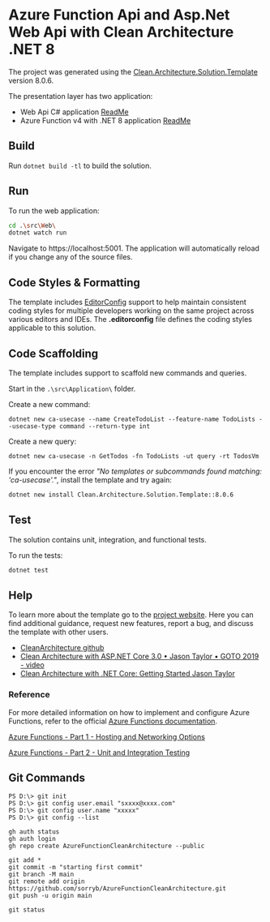 ﻿# Azure Function Api and Asp.Net Web Api with Clean Architecture .NET 8

The project was generated using the [Clean.Architecture.Solution.Template](https://github.com/jasontaylordev/CleanArchitecture8) version 8.0.6.

The presentation layer has two application:

* Web Api C# application [ReadMe](./src/Web/ReadMe.md)
* Azure Function v4 with .NET 8 application [ReadMe](./src/FunctionApp8.0/README.md)

## Build

Run `dotnet build -tl` to build the solution.

## Run

To run the web application:

```bash
cd .\src\Web\
dotnet watch run
```

Navigate to https://localhost:5001. The application will automatically reload if you change any of the source files.

## Code Styles & Formatting

The template includes [EditorConfig](https://editorconfig.org/) support to help maintain consistent coding styles for multiple developers working on the same project across various editors and IDEs. The **.editorconfig** file defines the coding styles applicable to this solution.

## Code Scaffolding

The template includes support to scaffold new commands and queries.

Start in the `.\src\Application\` folder.

Create a new command:

```
dotnet new ca-usecase --name CreateTodoList --feature-name TodoLists --usecase-type command --return-type int
```

Create a new query:

```
dotnet new ca-usecase -n GetTodos -fn TodoLists -ut query -rt TodosVm
```

If you encounter the error *"No templates or subcommands found matching: 'ca-usecase'."*, install the template and try again:

```bash
dotnet new install Clean.Architecture.Solution.Template::8.0.6
```

## Test

The solution contains unit, integration, and functional tests.

To run the tests:
```bash
dotnet test
```

## Help
To learn more about the template go to the [project website](https://github.com/jasontaylordev/CleanArchitecture). Here you can find additional guidance, request new features, report a bug, and discuss the template with other users.

* [CleanArchitecture github](https://github.com/jasontaylordev/CleanArchitecture/tree/main)
* [Clean Architecture with ASP.NET Core 3.0 • Jason Taylor • GOTO 2019 - video](https://www.youtube.com/watch?v=dK4Yb6-LxAk)
* [Clean Architecture with .NET Core: Getting Started Jason Taylor](https://jasontaylor.dev/clean-architecture-getting-started/)

### Reference

For more detailed information on how to implement and configure Azure Functions, refer to the official [Azure Functions documentation](https://docs.microsoft.com/en-us/azure/azure-functions/).

[Azure Functions - Part 1 - Hosting and Networking Options](https://techcommunity.microsoft.com/blog/fasttrackforazureblog/azure-functions---part-1---hosting-and-networking-options/3746795)

[Azure Functions - Part 2 - Unit and Integration Testing](https://techcommunity.microsoft.com/blog/fasttrackforazureblog/azure-functions---part-2---unit-and-integration-testing/3769764)

## Git Commands

```shell
PS D:\> git init
PS D:\> git config user.email "sxxxx@xxxx.com"
PS D:\> git config user.name "xxxxx"
PS D:\> git config --list
```

```shell
gh auth status
gh auth login
gh repo create AzureFunctionCleanArchitecture --public
```

```shell
git add *
git commit -m "starting first commit"
git branch -M main
git remote add origin https://github.com/sorryb/AzureFunctionCleanArchitecture.git
git push -u origin main

git status
```
